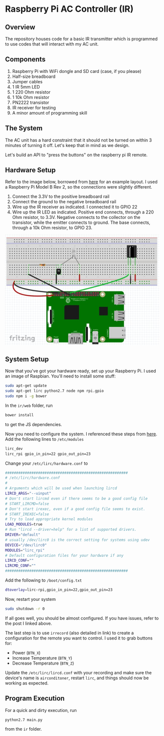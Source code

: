 # Raspberry Pi AC Controller (IR)

## Overview

The repository houses code for a basic IR transmitter which is programmed to use
codes that will interact with my AC unit.

## Components

1. Raspberry Pi with WiFi dongle and SD card (case, if you please)
2. Half-size breadboard
3. Jumper cables
3. 1 IR 5mm LED
4. 1 220 Ohm resistor
5. 1 10k Ohm resistor
6. PN2222 transistor
7. IR receiver for testing
8. A minor amount of programming skill

## The System

The AC unit has a hard constraint that it should not be turned on within 3
minutes of turning it off. Let's keep that in mind as we design.

Let's build an API to "press the buttons" on the raspberry pi IR remote.

## Hardware Setup

Refer to the image below, borrowed from [here](https://www.hackster.io/austin-stanton/creating-a-raspberry-pi-universal-remote-with-lirc-2fd581)
for an example layout. I used a Raspberry Pi Model B Rev 2, so the connections were
slightly different.

1. Connect the 3.3V to the positive breadboard rail
2. Connect the ground to the negative breadboard rail
3. Wire up the IR receiver as indicated. I connected it to GPIO 22
4. Wire up the IR LED as indicated. Positive end connects, through a 220 Ohm resistor,
to 3.3V. Negative connects to the collector on the transistor,
while the emitter connects to ground. The base connects, through a 10k Ohm
resistor, to GPIO 23.

![wiring](./wiring.jpeg)

## System Setup

Now that you've got your hardware ready, set up your Raspberry Pi.
I used an image of Raspbian. You'll need to install some stuff:

```bash
sudo apt-get update
sudo apt-get lirc python2.7 node npm rpi.gpio
sudo npm i -g bower
```

In the `ir/web` folder, run

```bash
bower install
```

to get the JS dependencies.

Now you need to configure the system. I referenced these steps from
[here](https://www.hackster.io/austin-stanton/creating-a-raspberry-pi-universal-remote-with-lirc-2fd581).
Add the following lines to `/etc/modules`

```bash
lirc_dev
lirc_rpi gpio_in_pin=22 gpio_out_pin=23
```

Change your `/etc/lirc/hardware.conf` to

```bash
########################################################
# /etc/lirc/hardware.conf
#
# Arguments which will be used when launching lircd
LIRCD_ARGS="--uinput"
# Don't start lircmd even if there seems to be a good config file
# START_LIRCMD=false
# Don't start irexec, even if a good config file seems to exist.
# START_IREXEC=false
# Try to load appropriate kernel modules
LOAD_MODULES=true
# Run "lircd --driver=help" for a list of supported drivers.
DRIVER="default"
# usually /dev/lirc0 is the correct setting for systems using udev
DEVICE="/dev/lirc0"
MODULES="lirc_rpi"
# Default configuration files for your hardware if any
LIRCD_CONF=""
LIRCMD_CONF=""
######################################################## 
```

Add the following to `/boot/config.txt`

```bash
dtoverlay=lirc-rpi,gpio_in_pin=22,gpio_out_pin=23
```

Now, restart your system

```bash
sudo shutdown -r 0
```

If all goes well, you should be almost configured. If you have issues, refer
to the post I linked above.

The last step is to use `irrecord` (also detailed in link)
to create a configuration for the remote
you want to control. I used it to grab buttons for:
* Power (`BTN_X`)
* Increase Temperature (`BTN_Y`)
* Decrease Temperature (`BTN_Z`)

Update the `/etc/lirc/lircd.conf` with your recording and make sure
the device's name is `airconditoner`, restart `lirc`, and things
should now be working as expected.

## Program Execution

For a quick and dirty execution, run

```bash
python2.7 main.py
```

from the `ir` folder.